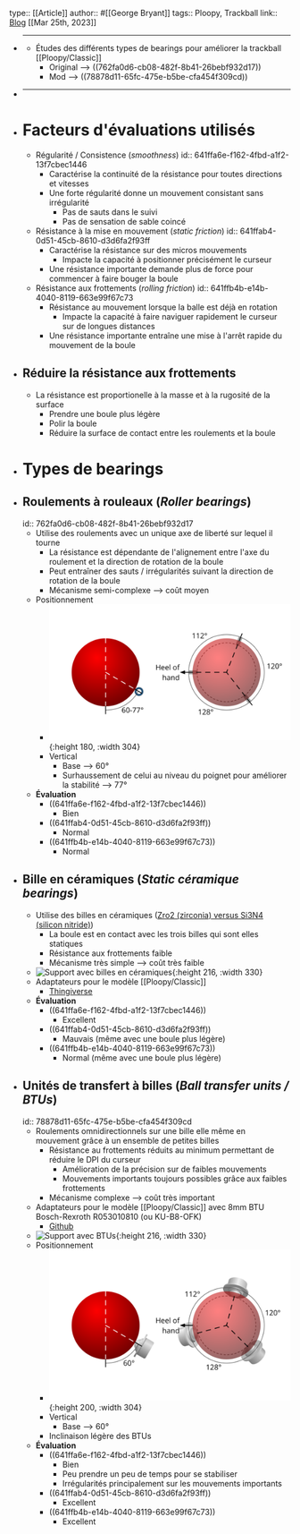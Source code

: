 type:: [[Article]]
author:: #[[George Bryant]]
tags:: Ploopy, Trackball
link:: [Blog](https://www.gbryant.co.uk/posts/2021-02-15_ploopy-trackball/post.html)
[[Mar 25th, 2023]]

- ***
	- Études des différents types de bearings pour améliorer la trackball [[Ploopy/Classic]]
		- Original --> ((762fa0d6-cb08-482f-8b41-26bebf932d17))
		- Mod --> ((78878d11-65fc-475e-b5be-cfa454f309cd))
- ***
- # Facteurs d'évaluations utilisés
	- Régularité / Consistence (*smoothness*)
	  id:: 641ffa6e-f162-4fbd-a1f2-13f7cbec1446
		- Caractérise la continuité de la résistance pour toutes directions et vitesses
		- Une forte régularité donne un mouvement consistant sans irrégularité
			- Pas de sauts dans le suivi
			- Pas de sensation de sable coincé
	- Résistance à la mise en mouvement (*static friction*)
	  id:: 641ffab4-0d51-45cb-8610-d3d6fa2f93ff
		- Caractérise la résistance sur des micros mouvements
			- Impacte la capacité à positionner précisément le curseur
		- Une résistance importante demande plus de force pour commencer à faire bouger la boule
	- Résistance aux frottements (*rolling friction*)
	  id:: 641ffb4b-e14b-4040-8119-663e99f67c73
		- Résistance au mouvement lorsque la balle est déjà en rotation
			- Impacte la capacité à faire naviguer rapidement le curseur sur de longues distances
		- Une résistance importante entraîne une mise à l'arrêt rapide du mouvement de la boule
- ## Réduire la résistance aux frottements
	- La résistance est proportionelle à la masse et à la rugosité de la surface
		- Prendre une boule plus légère
		- Polir la boule
		- Réduire la surface de contact entre les roulements et la boule
- # Types de bearings
- ## Roulements à rouleaux (*Roller bearings*)
  id:: 762fa0d6-cb08-482f-8b41-26bebf932d17
	- Utilise des roulements avec un unique axe de liberté sur lequel il tourne
		- La résistance est dépendante de l'alignement entre l'axe du roulement et la direction de rotation de la boule
		- Peut entraîner des sauts / irrégularités suivant la direction de rotation de la boule
		- Mécanisme semi-complexe --> coût moyen
	- Positionnement
		- ![Roller_bearings_agencement.png](../assets/Roller_bearings_agencement_1679773909456_0.png){:height 180, :width 304}
		- Vertical
			- Base --> 60°
			- Surhaussement de celui au niveau du poignet pour améliorer la stabilité --> 77°
	- **Évaluation**
		- ((641ffa6e-f162-4fbd-a1f2-13f7cbec1446))
			- Bien
		- ((641ffab4-0d51-45cb-8610-d3d6fa2f93ff))
			- Normal
		- ((641ffb4b-e14b-4040-8119-663e99f67c73))
			- Normal
- ## Bille en céramiques (*Static céramique bearings*)
	- Utilise des billes en céramiques ([Zro2 (zirconia) versus Si3N4 (silicon nitride)](https://prokcssmedia.blob.core.windows.net/sys-master-images/hb2/haf/9263251816478/ceramic-bearing-selection-guide.pdf))
		- La boule est en contact avec les trois billes qui sont elles statiques
		- Résistance aux frottements faible
		- Mécanisme très simple --> coût très faible
	- ![Support avec billes en céramiques](https://www.gbryant.co.uk/posts/2021-02-15_ploopy-trackball/img/2021-02-08_0001.jpg){:height 216, :width 330}
	- Adaptateurs pour le modèle [[Ploopy/Classic]]
		- [Thingiverse](https://www.thingiverse.com/thing:4650448)
	- **Évaluation**
		- ((641ffa6e-f162-4fbd-a1f2-13f7cbec1446))
			- Excellent
		- ((641ffab4-0d51-45cb-8610-d3d6fa2f93ff))
			- Mauvais (même avec une boule plus légère)
		- ((641ffb4b-e14b-4040-8119-663e99f67c73))
			- Normal (même avec une boule plus légère)
- ## Unités de transfert à billes (*Ball transfer units / BTUs*)
  id:: 78878d11-65fc-475e-b5be-cfa454f309cd
	- Roulements omnidirectionnels sur une bille elle même en mouvement grâce à un ensemble de petites billes
		- Résistance au frottements réduits au minimum permettant de réduire le DPI du curseur
			- Amélioration de la précision sur de faibles mouvements
			- Mouvements importants toujours possibles grâce aux faibles frottements
		- Mécanisme complexe --> coût très important
	- Adaptateurs pour le modèle [[Ploopy/Classic]] avec 8mm BTU Bosch-Rexroth R053010810 (ou KU-B8-OFK)
		- [Github](https://github.com/ploopyco/classic-trackball/tree/master/hardware/Mechanicals-BTU-Mod)
	- ![Support avec BTUs](https://www.gbryant.co.uk/posts/2021-02-15_ploopy-trackball/img/2021-02-08_0006.jpg){:height 216, :width 330}
	- Positionnement
		- ![BTU_bearings_agencement.png](../assets/BTU_bearings_agencement_1679774067146_0.png){:height 200, :width 304}
		- Vertical
			- Base --> 60°
		- Inclinaison légère des BTUs
	- **Évaluation**
		- ((641ffa6e-f162-4fbd-a1f2-13f7cbec1446))
			- Bien
			- Peu prendre un peu de temps pour se stabiliser
			- Irrégularités principalement sur les mouvements importants
		- ((641ffab4-0d51-45cb-8610-d3d6fa2f93ff))
			- Excellent
		- ((641ffb4b-e14b-4040-8119-663e99f67c73))
			- Excellent